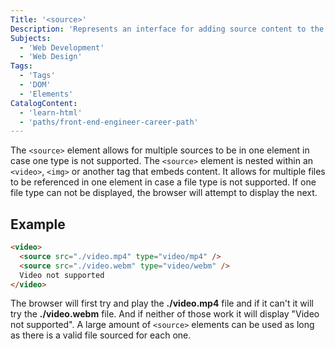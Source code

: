 ```yaml
---
Title: '<source>'
Description: 'Represents an interface for adding source content to the page.'
Subjects:
  - 'Web Development'
  - 'Web Design'
Tags:
  - 'Tags'
  - 'DOM'
  - 'Elements'
CatalogContent:
  - 'learn-html'
  - 'paths/front-end-engineer-career-path'
---
```


The `<source>` element allows for multiple sources to be in one element in case one type is not supported. The `<source>` element is nested within an `<video>`, `<img>` or another tag that embeds content. It allows for multiple files to be referenced in one element in case a file type is not supported. If one file type can not be displayed, the browser will attempt to display the next.

## Example

```html
<video>
  <source src="./video.mp4" type="video/mp4" />
  <source src="./video.webm" type="video/webm" />
  Video not supported
</video>
```

The browser will first try and play the **./video.mp4** file and if it can't it will try the **./video.webm** file. And if neither of those work it will display "Video not supported". A large amount of `<source>` elements can be used as long as there is a valid file sourced for each one.
